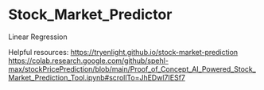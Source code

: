 # Stock_Market_Predictor
Linear Regression

Helpful resources:
https://tryenlight.github.io/stock-market-prediction
https://colab.research.google.com/github/spehl-max/stockPricePrediction/blob/main/Proof_of_Concept_AI_Powered_Stock_Market_Prediction_Tool.ipynb#scrollTo=JhEDwl7IESf7
